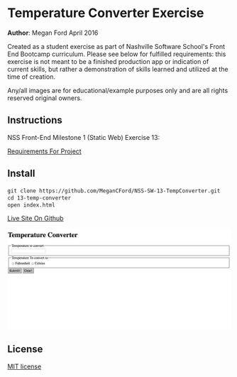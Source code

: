 # Temperature Converter Exercise

**Author**: Megan Ford April 2016 


Created as a student exercise as part of Nashville Software School's Front End Bootcamp curriculum. Please see below for fulfilled requirements: this exercise is not meant to be a finished production app or indication of current skills, but rather a demonstration of skills learned and utilized at the time of creation.


Any/all images are for educational/example purposes only and are all rights reserved original owners. 


## Instructions


NSS Front-End Milestone 1 (Static Web) Exercise 13: 


[Requirements For Project](https://github.com/nashville-software-school/front-end-milestones/blob/master/2-the-static-web/exercises/SW_JS_CONVERTER.md)



## Install


``` 
git clone https://github.com/MeganCFord/NSS-SW-13-TempConverter.git
cd 13-temp-converter
open index.html
```

[Live Site On Github]()


![screenshot](tempconverter-screenshot.jpg)


## License 


[MIT license](LICENSE.md)

